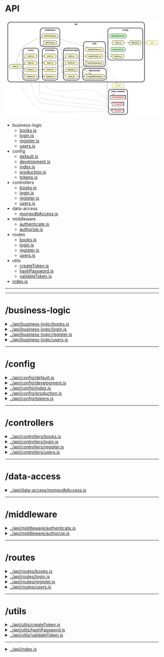 <!-- BEGIN title -->

# API

<!-- END title -->

<!-- BEGIN TREE -->

![dependency graph](./api.svg)

<!-- END TREE -->

<!-- BEGIN TOC -->

- business-logic
  - [books.js](#apibusiness-logicbooksjs)
  - [login.js](#apibusiness-logicloginjs)
  - [register.js](#apibusiness-logicregisterjs)
  - [users.js](#apibusiness-logicusersjs)
- config
  - [default.js](#apiconfigdefaultjs)
  - [development.js](#apiconfigdevelopmentjs)
  - [index.js](#apiconfigindexjs)
  - [production.js](#apiconfigproductionjs)
  - [tokens.js](#apiconfigtokensjs)
- controllers
  - [books.js](#apicontrollersbooksjs)
  - [login.js](#apicontrollersloginjs)
  - [register.js](#apicontrollersregisterjs)
  - [users.js](#apicontrollersusersjs)
- data-access
  - [mongodbAccess.js](#apidata-accessmongodbAccessjs)
- middleware
  - [authenticate.js](#apimiddlewareauthenticatejs)
  - [authorize.js](#apimiddlewareauthorizejs)
- routes
  - [books.js](#apiroutesbooksjs)
  - [login.js](#apiroutesloginjs)
  - [register.js](#apiroutesregisterjs)
  - [users.js](#apiroutesusersjs)
- utils
  - [createToken.js](#apiutilscreateTokenjs)
  - [hashPassword.js](#apiutilshashPasswordjs)
  - [validateToken.js](#apiutilsvalidateTokenjs)
- [index.js](#apiindexjs)

---

<!-- END TOC -->

---

<!-- BEGIN DOCS -->

# /business-logic

<details><summary><a href="../../api/business-logic/books.js" id="apibusiness-logicbooksjs">../api/business-logic/books.js</a></summary>

</details>

<details><summary><a href="../../api/business-logic/login.js" id="apibusiness-logicloginjs">../api/business-logic/login.js</a></summary>

</details>

<details><summary><a href="../../api/business-logic/register.js" id="apibusiness-logicregisterjs">../api/business-logic/register.js</a></summary>

</details>

<details><summary><a href="../../api/business-logic/users.js" id="apibusiness-logicusersjs">../api/business-logic/users.js</a></summary>

</details>

---

# /config

<details><summary><a href="../../api/config/default.js" id="apiconfigdefaultjs">../api/config/default.js</a></summary>

</details>

<details><summary><a href="../../api/config/development.js" id="apiconfigdevelopmentjs">../api/config/development.js</a></summary>

</details>

<details><summary><a href="../../api/config/index.js" id="apiconfigindexjs">../api/config/index.js</a></summary>

</details>

<details><summary><a href="../../api/config/production.js" id="apiconfigproductionjs">../api/config/production.js</a></summary>

</details>

<details><summary><a href="../../api/config/tokens.js" id="apiconfigtokensjs">../api/config/tokens.js</a></summary>

</details>

---

# /controllers

<details><summary><a href="../../api/controllers/books.js" id="apicontrollersbooksjs">../api/controllers/books.js</a></summary>

</details>

<details><summary><a href="../../api/controllers/login.js" id="apicontrollersloginjs">../api/controllers/login.js</a></summary>

</details>

<details><summary><a href="../../api/controllers/register.js" id="apicontrollersregisterjs">../api/controllers/register.js</a></summary>

</details>

<details><summary><a href="../../api/controllers/users.js" id="apicontrollersusersjs">../api/controllers/users.js</a></summary>

</details>

---

# /data-access

<details><summary><a href="../../api/data-access/mongodbAccess.js" id="apidata-accessmongodbAccessjs">../api/data-access/mongodbAccess.js</a></summary>

</details>

---

# /middleware

<details><summary><a href="../../api/middleware/authenticate.js" id="apimiddlewareauthenticatejs">../api/middleware/authenticate.js</a></summary>

</details>

<details><summary><a href="../../api/middleware/authorize.js" id="apimiddlewareauthorizejs">../api/middleware/authorize.js</a></summary>

</details>

---

# /routes

<details><summary><a href="../../api/routes/books.js" id="apiroutesbooksjs">../api/routes/books.js</a></summary>

</details>

<details><summary><a href="../../api/routes/login.js" id="apiroutesloginjs">../api/routes/login.js</a></summary>

</details>

<details><summary><a href="../../api/routes/register.js" id="apiroutesregisterjs">../api/routes/register.js</a></summary>

</details>

<details><summary><a href="../../api/routes/users.js" id="apiroutesusersjs">../api/routes/users.js</a></summary>

</details>

---

# /utils

<details><summary><a href="../../api/utils/createToken.js" id="apiutilscreateTokenjs">../api/utils/createToken.js</a></summary>

</details>

<details><summary><a href="../../api/utils/hashPassword.js" id="apiutilshashPasswordjs">../api/utils/hashPassword.js</a></summary>

</details>

<details><summary><a href="../../api/utils/validateToken.js" id="apiutilsvalidateTokenjs">../api/utils/validateToken.js</a></summary>

</details>

---

<details><summary><a href="../../api/index.js" id="apiindexjs">../api/index.js</a></summary>

</details>

<!-- END DOCS -->
